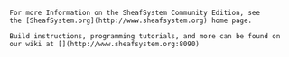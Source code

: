 
	For more Information on the SheafSystem Community Edition, see 
	the [SheafSystem.org](http://www.sheafsystem.org) home page.
	
	Build instructions, programming tutorials, and more can be found on 
	our wiki at [](http://www.sheafsystem.org:8090)
		
